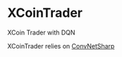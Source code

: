 # XCoinTrader
XCoin Trader with DQN

XCoinTrader relies on [ConvNetSharp](https://github.com/cbovar/ConvNetSharp)
